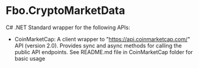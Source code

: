 # Fbo.CryptoMarketData
C# .NET Standard wrapper for the following APIs:

- CoinMarketCap: A client wrapper to "https://api.coinmarketcap.com/" API (version 2.0). Provides sync and async methods for calling the public API endpoints. See README.md file in CoinMarketCap folder for basic usage
